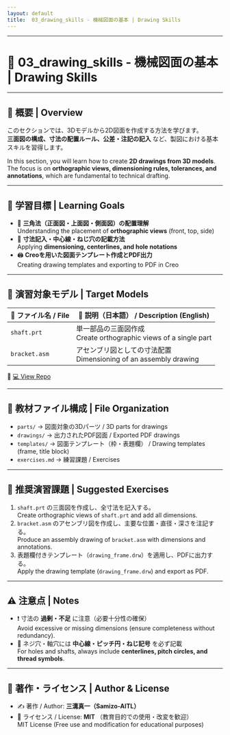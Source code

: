 ```yaml
---
layout: default
title:  03_drawing_skills - 機械図面の基本 | Drawing Skills
---
```


---

# 📝 **03_drawing_skills - 機械図面の基本 | Drawing Skills**

---

## 📖 **概要 | Overview**

このセクションでは、3Dモデルから2D図面を作成する方法を学びます。  
**三面図の構成、寸法の配置ルール、公差・注記の記入** など、製図における基本スキルを習得します。  

In this section, you will learn how to create **2D drawings from 3D models**.  
The focus is on **orthographic views, dimensioning rules, tolerances, and annotations**, which are fundamental to technical drafting.  

---

## 🎯 **学習目標 | Learning Goals**

- 📐 **三角法（正面図・上面図・側面図）の配置理解**  
  Understanding the placement of **orthographic views** (front, top, side)  
- 📏 **寸法記入・中心線・ねじ穴の記載方法**  
  Applying **dimensioning, centerlines, and hole notations**  
- 🖨️ **Creoを用いた図面テンプレート作成とPDF出力**  
  Creating drawing templates and exporting to PDF in Creo  

---

## 📂 **演習対象モデル | Target Models**

| 📄 **ファイル名 / File** | 📘 **説明（日本語） / Description (English)** |
|---------------------------|----------------------------------------------|
| `shaft.prt`   | 単一部品の三面図作成<br>Create orthographic views of a single part |
| `bracket.asm` | アセンブリ図としての寸法配置<br>Dimensioning of an assembly drawing |

🔗 [💻 View Repo](https://github.com/Samizo-AITL/EduMecha/tree/main/03_drawing_skills)

---

## 📁 **教材ファイル構成 | File Organization**

- `parts/` → 図面対象の3Dパーツ / 3D parts for drawings  
- `drawings/` → 出力されたPDF図面 / Exported PDF drawings  
- `templates/` → 図面テンプレート（枠・表題欄） / Drawing templates (frame, title block)  
- `exercises.md` → 練習課題 / Exercises  

---

## 📝 **推奨演習課題 | Suggested Exercises**

1. `shaft.prt` の三面図を作成し、全寸法を記入する。  
   Create orthographic views of `shaft.prt` and add all dimensions.  
2. `bracket.asm` のアセンブリ図を作成し、主要な位置・直径・深さを注記する。  
   Produce an assembly drawing of `bracket.asm` with dimensions and annotations.  
3. 表題欄付きテンプレート（`drawing_frame.drw`）を適用し、PDFに出力する。  
   Apply the drawing template (`drawing_frame.drw`) and export as PDF.  

---

## ⚠️ **注意点 | Notes**

- ❗ 寸法の **過剰・不足** に注意（必要十分性の確保）  
  Avoid excessive or missing dimensions (ensure completeness without redundancy).  
- 🔩 ネジ穴・軸穴には **中心線・ピッチ円・ねじ記号** を必ず記載  
  For holes and shafts, always include **centerlines, pitch circles, and thread symbols**.  

---

## 👤 **著作・ライセンス | Author & License**

- ✍️ 著作 / Author: **三溝真一（Samizo-AITL）**  
- 📜 ライセンス / License: **MIT** （教育目的での使用・改変を歓迎）  
  MIT License (Free use and modification for educational purposes)  
